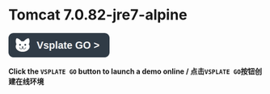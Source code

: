 # Tomcat 7.0.82-jre7-alpine

<a href="https://www.vsplate.com/?docker-compose=https://github.com/vsplate/dcenvs/tomcat/7.0.82-jre7-alpine"><img alt="VSPLATE GO" src="https://raw.githubusercontent.com/vsplate/images/master/vsgo_btn.png" width="200px"></a>

**Click the `VSPLATE GO` button to launch a demo online / 点击`VSPLATE GO`按钮创建在线环境**